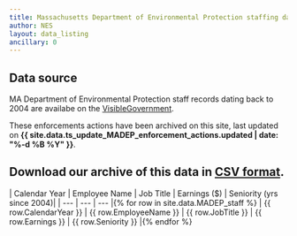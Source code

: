 ```yaml
---
title: Massachusetts Department of Environmental Protection staffing data
author: NES
layout: data_listing
ancillary: 0
---
```


## Data source

MA Department of Environmental Protection staff records dating back to 2004 are availabe on the [VisibleGovernment](https://qvs.visiblegovernment.us/QvAJAXZfc/notoolbar.htm?document=Clients/Massachusetts/Payroll/MA_Payroll.qvw).  

These enforcements actions have been archived on this site, last updated on **{{ site.data.ts_update_MADEP_enforcement_actions.updated | date: "%-d %B %Y" }}**.

## Download our archive of this data in [CSV format](MADEP_staff.csv).

<!-- Note: need to have the for loop markup on the same line as the table rows as described here: http://stackoverflow.com/questions/35642820/jekyll-how-to-use-for-loop-to-generate-table-row-within-the-same-table-inside-m -->

| Calendar Year | Employee Name | Job Title | Earnings ($) | Seniority (yrs since 2004)|
| --- | --- | --- |{% for row in site.data.MADEP_staff %}
| {{ row.CalendarYear }} | {{ row.EmployeeName }} | {{ row.JobTitle }} | {{ row.Earnings }} | {{ row.Seniority }} |{% endfor %}

